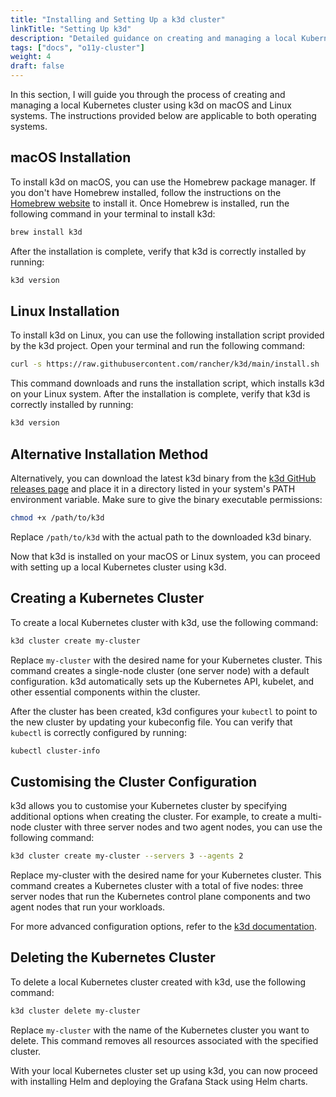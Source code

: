 ```yaml
---
title: "Installing and Setting Up a k3d cluster"
linkTitle: "Setting Up k3d"
description: "Detailed guidance on creating and managing a local Kubernetes cluster using k3d, with explanations of key concepts and commands."
tags: ["docs", "o11y-cluster"]
weight: 4
draft: false
---
```


In this section, I will guide you through the process of creating and managing a local Kubernetes cluster using k3d on macOS and Linux systems. The instructions provided below are applicable to both operating systems.

## macOS Installation
To install k3d on macOS, you can use the Homebrew package manager. If you don't have Homebrew installed, follow the instructions on the [Homebrew website](https://brew.sh/) to install it. Once Homebrew is installed, run the following command in your terminal to install k3d:

```bash
brew install k3d
```
After the installation is complete, verify that k3d is correctly installed by running:

```bash
k3d version
```

## Linux Installation
To install k3d on Linux, you can use the following installation script provided by the k3d project. Open your terminal and run the following command:

```bash
curl -s https://raw.githubusercontent.com/rancher/k3d/main/install.sh | bash
```

This command downloads and runs the installation script, which installs k3d on your Linux system. After the installation is complete, verify that k3d is correctly installed by running:

```bash
k3d version
```

## Alternative Installation Method
Alternatively, you can download the latest k3d binary from the [k3d GitHub releases page](https://github.com/rancher/k3d/releases) and place it in a directory listed in your system's PATH environment variable. Make sure to give the binary executable permissions:

```bash
chmod +x /path/to/k3d
```

Replace `/path/to/k3d` with the actual path to the downloaded k3d binary.

Now that k3d is installed on your macOS or Linux system, you can proceed with setting up a local Kubernetes cluster using k3d.

## Creating a Kubernetes Cluster
To create a local Kubernetes cluster with k3d, use the following command:

```bash
k3d cluster create my-cluster
```

Replace `my-cluster` with the desired name for your Kubernetes cluster. This command creates a single-node cluster (one server node) with a default configuration. k3d automatically sets up the Kubernetes API, kubelet, and other essential components within the cluster.

After the cluster has been created, k3d configures your `kubectl` to point to the new cluster by updating your kubeconfig file. You can verify that `kubectl` is correctly configured by running:

```bash
kubectl cluster-info
```

## Customising the Cluster Configuration
k3d allows you to customise your Kubernetes cluster by specifying additional options when creating the cluster. For example, to create a multi-node cluster with three server nodes and two agent nodes, you can use the following command:

```bash
k3d cluster create my-cluster --servers 3 --agents 2
```

Replace my-cluster with the desired name for your Kubernetes cluster. This command creates a Kubernetes cluster with a total of five nodes: three server nodes that run the Kubernetes control plane components and two agent nodes that run your workloads.

For more advanced configuration options, refer to the [k3d documentation](https://k3d.io/).

## Deleting the Kubernetes Cluster
To delete a local Kubernetes cluster created with k3d, use the following command:

```bash
k3d cluster delete my-cluster
```

Replace `my-cluster` with the name of the Kubernetes cluster you want to delete. This command removes all resources associated with the specified cluster.

With your local Kubernetes cluster set up using k3d, you can now proceed with installing Helm and deploying the Grafana Stack using Helm charts.
